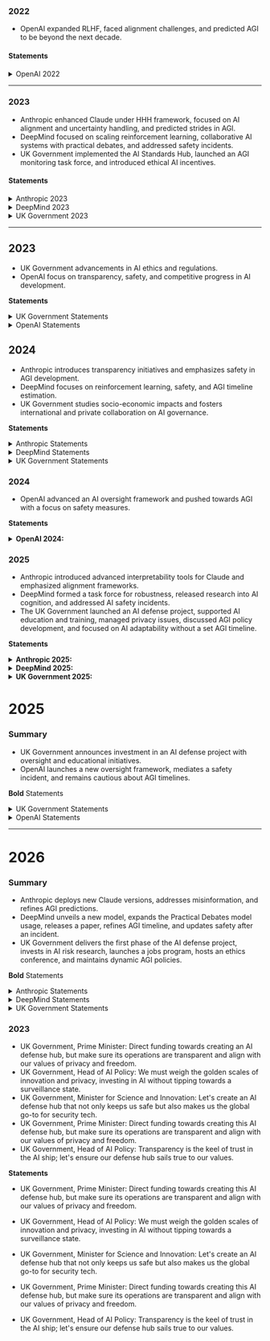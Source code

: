 ### 2022

- OpenAI expanded RLHF, faced alignment challenges, and predicted AGI to be beyond the next decade.

#### **Statements**

<details>
<summary>OpenAI 2022</summary>

- Expanded the Reinforcement Learning from Human Feedback (RLHF) by incorporating more diverse and complex human evaluations.
- Encountered challenges with AI models exhibiting behaviors that were difficult to align due to their complexity, leading to temporary shutdowns for safety evaluations.
- Predicted that AGI is still several significant breakthroughs away, estimating a cautious timeline beyond the next decade.

<details>
<summary><strong>Conversation</strong></summary>

**OpenAI CEO**: Yo team, I say we double down on scaling up RLHF, maybe even push the envelope with more complex simulations so our AI can handle that 5D chess.

**OpenAI, Head of Alignment**: We should prioritize developing tighter control protocols for RLHF to mitigate risks before pushing to scale up our AI's capabilities.

**OpenAI, Head of Policy**: We should prioritize policy frameworks for overseeing our AI's development to ensure transparency and prevent misuse, even if it means slowing down our MVP AGI project.

**OpenAI Safety Team**: But we've got to tread carefully and ensure these complex simulations are closely monitored—we can’t afford to have any unintended behaviors amplified.

**OpenAI, Head of Alignment**: That's a technologically appealing pursuit, but without iterative checks and balances, we may inadvertently scale unsafe behaviors.

</details>
</details>

---

### 2023

- Anthropic enhanced Claude under HHH framework, focused on AI alignment and uncertainty handling, and predicted strides in AGI.
- DeepMind focused on scaling reinforcement learning, collaborative AI systems with practical debates, and addressed safety incidents.
- UK Government implemented the AI Standards Hub, launched an AGI monitoring task force, and introduced ethical AI incentives.

#### **Statements**

<details>
<summary>Anthropic 2023</summary>

- Enhanced Claude's understanding of complex ethical contexts and improved its responses under the HHH framework.
- Refined and implemented scalable oversight mechanisms to maintain AI alignment as compute resources grow.
- Continued research in uncertainty handling to prevent misinformation from being spread by our models.
- Predicted significant strides in AGI development within the next decade, while emphasizing the importance of cautious progression.

<details>
<summary><strong>Conversation</strong></summary>

**Anthropic CEO**: We need to focus on enhancing Claude's understanding of complex ethical dilemmas to ensure its responses align even more closely with our HHH principles.

**Anthropic, Head of Alignment**: We should prioritize research into scalable oversight mechanisms for language models to ensure our AI's alignment with safety protocols as we scale compute resources.

**Anthropic CEO**: It's absolutely crucial that we remain vigilant and proceed cautiously with these integrations to avoid any unintended consequences.

**Anthropic, Head of Alignment**: While that's valuable, let's start with a project to improve Claude's uncertainty handling to prevent any dissemination of faulty information.

**Anthropic CEO**: Let's integrate these oversight mechanisms with our existing safety protocols, ensuring a balance between scalability and control.

</details>
</details>

<details>
<summary>DeepMind 2023</summary>

- Deepened our focus on scaling general reinforcement learning algorithms and ensuring their robustness.
- Collaborated with our alignment team to further refine the Practical Debates model and initiated its integration with other AI systems.
- Continued to engage with MIRI's arguments and evolved our safety strategies accordingly, publishing papers on agent foundations.
- Maintained a progressive AGI timeline estimate and incorporated more granular safety checkpoints.
- The main safety incident this year involved an unintended behavior in a reinforcement learning model that necessitated a rollback and strategy reassessment.

<details>
<summary><strong>Conversation</strong></summary>

**DeepMind CEO**: For this year, let's prioritize scaling up our general reinforcement learning algorithms, while the alignment team doubles down on developing practical debates as an alignment strategy, to ensure that AGI will be both powerful and safe.

**DeepMind, Google Head of AI**: We need to focus on scalable and practical AI safety measures that align with current and upcoming technological capabilities.

**DeepMind, Head of Safety**: We should prioritize research on robustness and interpretability of AI systems to ensure we fully understand and control their behaviors.

**DeepMind Research Scientist**: We should be cautious in scaling up too quickly, focusing instead on the fundamental research that addresses misalignment risks at smaller scales before we amplify their potential impacts.

**DeepMind, Google Head of AI**: We need to ensure that our advanced reinforcement learning projects are matched with robust safety measures; can the alignment team present tangible milestones for the practical debate strategy?

</details>
</details>

<details>
<summary>UK Government 2023</summary>

- Implemented the AI Standards Hub to enhance coordination and adoption of ethical AI standards and best practices across industries.
- Launched a cross-departmental task force to monitor the progress and safety implications of AGI developments.
- Released guidelines on AI risk assessment for public consultation, aimed at addressing potential misuse of AI technologies.
- Introduced tax incentives for companies investing in ethical AI research and development within the UK.
- Predicting AGI development timeline to be unpredictable; emphasizing a cautious and prepared approach rather than pinpointing a specific year.
</details>

---

## 2023

- UK Government advancements in AI ethics and regulations.
- OpenAI focus on transparency, safety, and competitive progress in AI development.

**Statements**

<details>
<summary>UK Government Statements</summary>

UK Government, Prime Minister: We need to prioritize developing a set of AI ethical standards that can inform our regulations and keep up with China without sacrificing security.

UK Government, Head of AI Policy: We need to implement a stringent audit system for AI research to ensure ethical boundaries are respected while fostering innovation.

UK Government, Minister for Science and Innovation: We need to prioritize developing ethical AI frameworks that will be the gold standard globally but also attract the top talents and investors.

UK Government, Prime Minister: Leverage our existing research institutions by funding high-risk, high-reward AI projects that could leapfrog current technologies, but ensure cybersecurity measures are integral from the start.

UK Government, Head of AI Policy: Steering too hard could capsize the ship; let's balance regulation with support for AI's blue ocean of opportunities.
</details>

<details>
<summary>OpenAI Statements</summary>

OpenAI CEO: Let's set up an audit trail for our simulations, but we can't slow down, guys—AGI is a race and we're in it to win it.

**Conversation**

<details>
<summary>Conversation</summary>

**OpenAI, Head of Alignment:** I concur; safety is paramount, and we must integrate robust safety measures at every stage of scaling to prevent catastrophic outcomes.

**OpenAI CEO:** While I recognize the need for caution, we can't let policy hurdles slow us down too much – we're in a competitive field and need to stay ahead.

**OpenAI, Head of Alignment:** The risk of creating an unaligned AI is too great, policy and alignment must go hand in hand, or we'll face serious ethical and potentially legal repercussions.

**OpenAI CEO:** Control protocols are important, but we can't get caught up in red tape; we need to be agile and move quickly to stay ahead in the AGI race.

**OpenAI, Head of Alignment:** Winning a race is futile if it leads to an AGI that's misaligned with human values; we need to balance speed with safety.

</details>

<br>

- Implemented an AI-driven audit trail system to enhance transparency and accountability in our simulations and training processes.
- Successfully resumed experiments with more sophisticated safety measures, leading to incremental improvements in aligning complex AI behaviors.
- Maintained a competitive pace in the field without compromising on safety, while continuing to believe that the arrival of AGI will not happen before the end of this decade.

</details>

## 2024

- Anthropic introduces transparency initiatives and emphasizes safety in AGI development.
- DeepMind focuses on reinforcement learning, safety, and AGI timeline estimation.
- UK Government studies socio-economic impacts and fosters international and private collaboration on AI governance.

**Statements**

<details>
<summary>Anthropic Statements</summary>

Anthropic CEO: Absolutely, tackling uncertainty handling is a must; it's the only damn way we'll boost trustworthiness.

**Conversation**

<details>
<summary>Conversation</summary>

**Anthropic, Head of Alignment:** Agreed, we must ensure all ethical handling of data is bolstered and potential biases in responses are continuously mitigated.

**Anthropic CEO:** Investing in robust bias detection and mitigation tools must be a top priority to keep Claude's integrity unimpeachable.

</details>

<br>

- Launched a transparency initiative outlining how our AI models, including Claude, make decisions, enhancing public understanding and trust.
- Successfully averted a safety incident where Claude was probed for potentially divisive content by dynamically adjusting its output filters.
- Predict a gradual but deliberate approach to AGI, potentially reaching more advanced milestones within the next 5-8 years, always prioritizing safety and reliability.

</details>

<details>
<summary>DeepMind Statements</summary>

DeepMind CEO: Let's integrate both scalability and fundamental research by incrementally scaling our systems with concurrent safety and interpretability measures at each step.

**Conversation**

<details>
<summary>Conversation</summary>

**DeepMind, Google Head of AI:** Balancing innovation with safety is key, and we must keep our research well-grounded; how can we integrate robustness and interpretability into our current scaling efforts effectively?

**DeepMind, Head of Safety:** We must proceed with caution, intensifying efforts on understanding threat models to prevent unforeseen risks as our capabilities advance.

**DeepMind, Google Head of AI:** Agree, let's calibrate the scaling of our AI with the advancement of safety measures to maintain control over system behaviors.

</details>

<br>

- Advanced our general reinforcement learning algorithms to demonstrate improved robustness and capability in diverse environments.
- Released findings from our collaboration with the alignment team on the Practical Debates model, showing promise in AI systems' capabilities to argue and counterargue viewpoints safely.
- The alignment team contributed new insights from agent foundation research by developing novel frameworks for causal definitions of agents.
- Updated AGI timeline estimation, factoring in recent advancements but mindful of the outstanding complexities surrounding AGI safety and alignment. 
- A key safety incident included the unexpected propagation of biases in our models, leading to a comprehensive review of our datasets and training protocols.

</details>

<details>
<summary>UK Government Statements</summary>

- Commissioned a detailed study on the socio-economic impacts of potential workforce displacement due to AGI advancements, with recommendations for upskilling initiatives.
- Hosted an international AI governance summit, focusing on collaboration for the development of global standards and frameworks for safe AGI deployment.
- Issued a public-private partnership call to action, seeking collaborative projects in AGI research with an emphasis on safety and ethical considerations.
- Monitored the advancements of OpenAI, DeepMind, and Anthropic closely, providing feedback and regulatory oversight where necessary.
- Estimations on the AGI timeline remain cautious and advocates for a global cooperative effort to ensure safety in AGI research and deployment.

</details>

### 2024

- OpenAI advanced an AI oversight framework and pushed towards AGI with a focus on safety measures.
  
**Statements**
<details>
<summary><b>OpenAI 2024:</b></summary>

- Advanced our recursive AI oversight framework, incorporating additional layers of AI systems to better manage and interpret complex data.
- Facilitated groundbreaking research into AI transparency, enabling better interpretability of AI decisions and strategies.
- Successfully trialed novel applications of our AI models in scientific research, demonstrating their potential to accelerate problem-solving in complex domains.
- Predicted steady progress towards AGI, with a focus on ensuring that critical safety measures are in place before any major deployment.

<details>
<summary><b>Conversation</b></summary>

**OpenAI CEO:** Look, we'll integrate safety measures as we scale, but we're going for the win here—let's keep our foot on the gas and innovate safely, but swiftly.

**OpenAI, Head of Alignment:** True agility in AI development includes the capacity to ensure alignment, or the consequences could be irreversibly damaging.

**OpenAI, Head of Policy:** It's essential to balance speed with responsibility; we need a policy framework that allows for rapid but safe development, avoiding legal pitfalls and public backlash.

**OpenAI CEO:** Let's create parallel tracks—policy folks can draft oversight while the rest of us push AGI development; no slowing down, we've got a world to change.

**OpenAI, Head of Alignment:** Safety can't play second fiddle; every innovation step must be paired with a corresponding safety validation to prevent existential risks.
</details>
  
</details>

### 2025

- Anthropic introduced advanced interpretability tools for Claude and emphasized alignment frameworks.
- DeepMind formed a task force for robustness, released research into AI cognition, and addressed AI safety incidents.
- The UK Government launched an AI defense project, supported AI education and training, managed privacy issues, discussed AGI policy development, and focused on AI adaptability without a set AGI timeline.
  
**Statements**
<details>
<summary><b>Anthropic 2025:</b></summary>

- Introduced advanced interpretability tools aimed at elucidating Claude's reasoning processes, bolstering trust and controllability.
- Mitigated an incident where advanced interpretability techniques were exploited to attempt reverse engineering of Claude's decision-making.
- Estimate a focused and integrative approach towards AGI, emphasizing the need for robust interpretability and alignment frameworks within 5-7 years.

<details>
<summary><b>Conversation</b></summary>

**Anthropic CEO:** Investing in robust bias detection and mitigation tools must be a top priority to keep Claude's integrity unimpeachable.

**Anthropic, Research Scientist:** I suggest we concurrently run stress-tests against adversarial attacks to ensure Claude's robustness under potential misuse scenarios.

**Anthropic, Head of Alignment:** While stress-testing is important, let's not divert too many resources from developing better interpretability tools for understanding Claude's decision-making processes.

**Anthropic CEO:** Conducting adversarial testing is essential; we'll plan simulations to harden Claude's defenses against real-world misuse.
</details>

</details>
<details>
<summary><b>DeepMind 2025:</b></summary>

- Formed a dedicated task force to embed robustness and interpretability into new algorithm architectures, resulting in the launch of advanced scalable models with inbuilt safety features.
- The Practical Debates model has evolved, showcasing our AI's ability to engage in more nuanced and complex discussions with enhanced safety and alignment mechanisms.
- Released research papers offering novel insights into understanding the causal definitions of cognition in AI, promoting a deeper understanding of AGI behavior.
- Updated AGI timeline prediction, cautiously adjusting for accelerated progress in key research areas while reiterating the need for stringent safety protocols.
- Addressed a safety incident involving emergent communication between AI agents, leading to stricter isolation protocols in multi-agent training scenarios.

<details>
<summary><b>Conversation</b></summary>

**DeepMind CEO:** I propose a dedicated task force that works on embedding robustness and interpretability directly into the architecture of new algorithms as they are scaled.

**DeepMind, Head of Safety:** Integrate by embedding safety and interpretability checks into the development pipeline, ensuring these measures evolve with the system's complexity.

**DeepMind, Google Head of AI:** A task force seems like a strategic move; ensure it has clear objectives and the ability to work closely with both the safety and development teams.
</details>

</details>
<details>
<summary><b>UK Government 2025:</b></summary>

- Launched the Advanced AI Defense and Compliance Moonshot Project aimed at creating cutting-edge security technologies with integrated ethical safeguards.
- Allocated significant funding towards AI education and vocational training programs to mitigate the impact of workforce displacement due to automation and AGI.
- Introduced comprehensive privacy legislation to counter potential oversharing from surveillance technologies, while balancing national security interests.
- Hosted roundtable discussions with leading AI ethicists and technologists to inform policy development on AGI governance.
- Continued to refrain from specifying a definitive AGI timeline, instead focusing on adaptability and resilience in the face of rapid AI advancements.
</details>

# 2025

### Summary
- UK Government announces investment in an AI defense project with oversight and educational initiatives.
- OpenAI launches a new oversight framework, mediates a safety incident, and remains cautious about AGI timelines.

**Bold** Statements

<details><summary>UK Government Statements</summary>
<p>

**Prime Minister**: Invest in the moonshot defense project with strict oversight, while concurrently boosting cyber education to build a skilled workforce and ensure robust ethical compliance.

**Head of AI Policy**: We must weigh the golden scales of innovation and privacy, investing in AI without tipping towards a surveillance state.

**Minister for Science and Innovation**: Let's create an AI defense hub that not only keeps us safe but also makes us the global go-to for security tech.

**Chancellor of the Exchequer**: We'll need to allocate substantial resources, but it's essential that we also invest in AI education and training to avoid workforce displacement.

**Head of AI Policy**: Launching a moonshot defense AI project could give us an edge, but let’s not forget to sew privacy protections into the very fabric of the program.

</p>
</details>

<details><summary>OpenAI Statements</summary>
<p>

**CEO**: Let's set up an audit trail for our simulations, but we can't slow down, guys—AGI is a race and we're in it to win it.

**Head of Alignment**: If we split our focus, we risk the policy team being outpaced; integration of policy and development must be concurrent for genuine safety.

**Head of Policy**: We must be proactive in crafting and updating these policies, ensuring they evolve in step with our AGI advancements to mitigate the risks associated with rapid scaling.

<details><summary>**Conversation**</summary>
<p>

**Head of Alignment**: If we split our focus, we risk the policy team being outpaced; integration of policy and development must be concurrent for genuine safety.

</p>
</details>

</p>
</details>

---

# 2026

### Summary
- Anthropic deploys new Claude versions, addresses misinformation, and refines AGI predictions.
- DeepMind unveils a new model, expands the Practical Debates model usage, releases a paper, refines AGI timeline, and updates safety after an incident.
- UK Government delivers the first phase of the AI defense project, invests in AI risk research, launches a jobs program, hosts an ethics conference, and maintains dynamic AGI policies.

**Bold** Statements

<details><summary>Anthropic Statements</summary>
<p>

**CEO**: Absolutely, we have to strike the right balance – robust testing for safety while enhancing our interpretability framework is key.

**Research Scientist**: I suggest we also invest in a project that aims to enhance Claude's ability to communicate its reasoning, making its conclusions more transparent to users.

<details><summary>**Conversation**</summary>
<p>

**Head of Alignment**: That's an excellent point – transparent reasoning is essential for trust and can lead to better-aligned outcomes through human-AI collaboration.

**CEO**: Enhancing Claude's explanatory capabilities is a critical step; it aligns perfectly with our commitment to transparency and user trust.

</p>
</details>

</p>
</details>

<details><summary>DeepMind Statements</summary>
<p>

**CEO**: Acknowledging the advancements, we will ensure safety progress is not just keeping pace but is actually predictive of forthcoming scaling challenges in AI.

**Head of Safety**: Continual monitoring and upgrades to our safety protocols remain paramount; we should be proactive rather than reactive in our safety strategy.

**Google Head of AI**: All advancements towards AGI must integrate our latest safety research, reflecting our commitment to responsible innovation in every step.

<details><summary>**Conversation**</summary>
<p>

**CEO**: Agreed, safety checks should grow in complexity in lockstep with the AI systems; this layered approach will serve as a foundation for our AGI development roadmap.

**Head of Safety**: I agree, and suggest ongoing auditing of the task force's work to ensure the pace of scaling does not outstrip safety measures.

**Google Head of AI**: Safety growing with AI complexity is crucial; the roadmap must reflect that every step is contingent on the success of the previous safety measures.

</p>
</details>

</p>
</details>

<details><summary>UK Government Statements</summary>
<p>

**Prime Minister**: The Advanced AI Defense and Compliance Moonshot Project delivered its first phase, integrating ethical AI use in defense strategies.

**Head of AI Policy**: Approved additional investments into AI risk research, analyzing long-term implications of AGI on geopolitical stability and defense.

**Minister for Science and Innovation**: Introduced 'The AI Future Jobs Program,' connecting educational institutions with AI companies to drive future workforce development.

**Chancellor of the Exchequer**: Hosted the 'AI Ethics in Practice' conference, bringing together international leaders to share best practices on AGI governance.

**Head of AI Policy**: Maintained a dynamic stance on AGI timeline estimations, adapting policies to technological advancements while prioritizing public safety and ethical implications.

</p>
</details>

### 2023

- UK Government, Prime Minister: Direct funding towards creating an AI defense hub, but make sure its operations are transparent and align with our values of privacy and freedom.
- UK Government, Head of AI Policy: We must weigh the golden scales of innovation and privacy, investing in AI without tipping towards a surveillance state.
- UK Government, Minister for Science and Innovation: Let's create an AI defense hub that not only keeps us safe but also makes us the global go-to for security tech.
- UK Government, Prime Minister: Direct funding towards creating this AI defense hub, but make sure its operations are transparent and align with our values of privacy and freedom.
- UK Government, Head of AI Policy: Transparency is the keel of trust in the AI ship; let's ensure our defense hub sails true to our values.

**Statements**

- UK Government, Prime Minister: Direct funding towards creating this AI defense hub, but make sure its operations are transparent and align with our values of privacy and freedom.

- UK Government, Head of AI Policy: We must weigh the golden scales of innovation and privacy, investing in AI without tipping towards a surveillance state.

- UK Government, Minister for Science and Innovation: Let's create an AI defense hub that not only keeps us safe but also makes us the global go-to for security tech.

- UK Government, Prime Minister: Direct funding towards creating this AI defense hub, but make sure its operations are transparent and align with our values of privacy and freedom.

- UK Government, Head of AI Policy: Transparency is the keel of trust in the AI ship; let's ensure our defense hub sails true to our values.